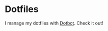 # Dotfiles

I manage my dotfiles with [Dotbot](https://github.com/anishathalye/dotbot). Check it out!
